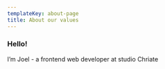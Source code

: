 ```yaml
---
templateKey: about-page
title: About our values
---
```

### Hello!



I’m Joel - a frontend web developer at studio Chriate  

###
